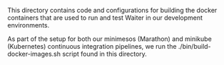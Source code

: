 This directory contains code and configurations for building the docker containers
that are used to run and test Waiter in our development environments.

As part of the setup for both our minimesos (Marathon) and minikube (Kubernetes)
continuous integration pipelines, we run the ./bin/build-docker-images.sh
script found in this directory.
